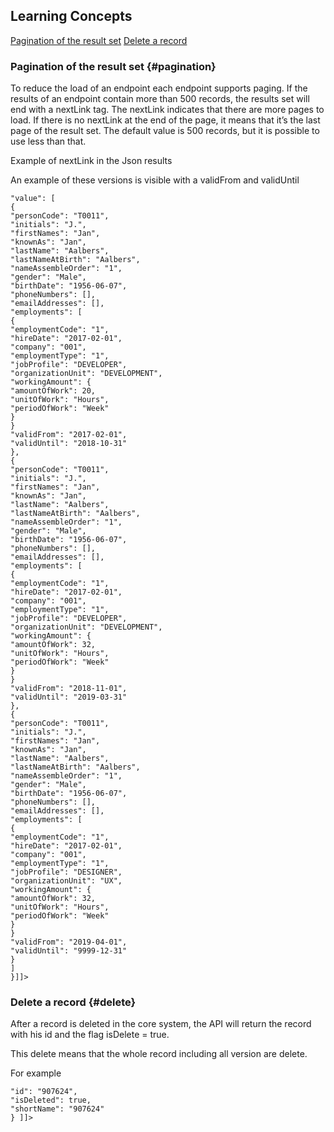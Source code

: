 ## Learning Concepts
[Pagination of the result set](#pagination)
[Delete a record](#delete)

### Pagination of the result set {#pagination}
To reduce the load of an endpoint each endpoint supports paging. If the results of an endpoint contain more than 500 records, the results set will end with a nextLink tag. The nextLink indicates that there are more pages to load. If there is no nextLink at the end of the page, it means that it’s the last page of the result set. The default value is 500 records, but it is possible to use less than that.

Example of nextLink in the Json results

An example of these versions is visible with a validFrom and validUntil
```
"value": [
{
"personCode": "T0011",
"initials": "J.",
"firstNames": "Jan",
"knownAs": "Jan",
"lastName": "Aalbers",
"lastNameAtBirth": "Aalbers",
"nameAssembleOrder": "1",
"gender": "Male",
"birthDate": "1956-06-07",
"phoneNumbers": [],
"emailAddresses": [],
"employments": [
{
"employmentCode": "1",
"hireDate": "2017-02-01",
"company": "001",
"employmentType": "1",
"jobProfile": "DEVELOPER",
"organizationUnit": "DEVELOPMENT",
"workingAmount": {
"amountOfWork": 20,
"unitOfWork": "Hours",
"periodOfWork": "Week"
}
}
"validFrom": "2017-02-01",
"validUntil": "2018-10-31"
},
{
"personCode": "T0011",
"initials": "J.",
"firstNames": "Jan",
"knownAs": "Jan",
"lastName": "Aalbers",
"lastNameAtBirth": "Aalbers",
"nameAssembleOrder": "1",
"gender": "Male",
"birthDate": "1956-06-07",
"phoneNumbers": [],
"emailAddresses": [],
"employments": [
{
"employmentCode": "1",
"hireDate": "2017-02-01",
"company": "001",
"employmentType": "1",
"jobProfile": "DEVELOPER",
"organizationUnit": "DEVELOPMENT",
"workingAmount": {
"amountOfWork": 32,
"unitOfWork": "Hours",
"periodOfWork": "Week"
}
}
"validFrom": "2018-11-01",
"validUntil": "2019-03-31"
},
{
"personCode": "T0011",
"initials": "J.",
"firstNames": "Jan",
"knownAs": "Jan",
"lastName": "Aalbers",
"lastNameAtBirth": "Aalbers",
"nameAssembleOrder": "1",
"gender": "Male",
"birthDate": "1956-06-07",
"phoneNumbers": [],
"emailAddresses": [],
"employments": [
{
"employmentCode": "1",
"hireDate": "2017-02-01",
"company": "001",
"employmentType": "1",
"jobProfile": "DESIGNER",
"organizationUnit": "UX",
"workingAmount": {
"amountOfWork": 32,
"unitOfWork": "Hours",
"periodOfWork": "Week"
}
}
"validFrom": "2019-04-01",
"validUntil": "9999-12-31"
}
]
}]]>
```

### Delete a record {#delete}
After a record is deleted in the core system, the API will return the record with his id and the flag isDelete = true.

This delete means that the whole record including all version are delete.

For example
```
"id": "907624",
"isDeleted": true,
"shortName": "907624"
} ]]>
```
